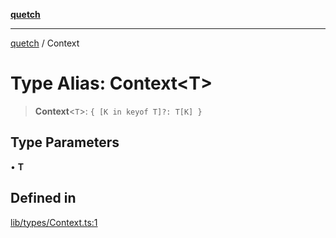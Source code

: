 [**quetch**](../README.md)

***

[quetch](../README.md) / Context

# Type Alias: Context\<T\>

> **Context**\<`T`\>: `{ [K in keyof T]?: T[K] }`

## Type Parameters

• **T**

## Defined in

[lib/types/Context.ts:1](https://github.com/nevoland/quetch/blob/daab7d5db71d61e74901886a2473b07ec4e9fc05/lib/types/Context.ts#L1)
